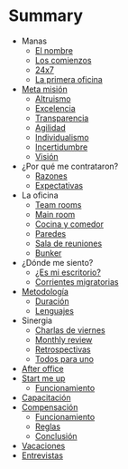 # Summary

* Manas
  * [El nombre](01-manas/1-el-nombre.md)
  * [Los comienzos](01-manas/2-los-comienzos.md)
  * [24x7](01-manas/3-24x7.md)
  * [La primera oficina](01-manas/4-la-primera-oficina.md)
* [Meta misión](02-meta-mision/0-meta-mision.md)  
  * [Altruismo](02-meta-mision/1-altruismo.md)
  * [Excelencia](02-meta-mision/2-excelencia.md)
  * [Transparencia](02-meta-mision/3-transparencia.md)
  * [Agilidad](02-meta-mision/4-agilidad.md)
  * [Individualismo](02-meta-mision/5-individualismo.md)
  * [Incertidumbre](02-meta-mision/6-incertidumbre.md)
  * [Visión](02-meta-mision/7-vision.md)
* ¿Por qué me contrataron?
  * [Razones](03-por-que-me-contrataron/1-razones.md)
  * [Expectativas](03-por-que-me-contrataron/2-expectativas.md)
* La oficina
  * [Team rooms](04-la-oficina/1-team-rooms.md)
  * [Main room](04-la-oficina/2-main-room.md)
  * [Cocina y comedor](04-la-oficina/3-cocina-y-comedor.md)
  * [Paredes](04-la-oficina/4-paredes.md)
  * [Sala de reuniones](04-la-oficina/5-sala-de-reuniones.md)
  * [Bunker](04-la-oficina/6-bunker.md)
* ¿Dónde me siento?
  * [¿Es mi escritorio?](05-donde-me-siento/1-es-mi-escritorio.md)
  * [Corrientes migratorias](05-donde-me-siento/2-corrientes-migratorias.md)
* [Metodología](06-metodologia/0-metodologia.md)
  * [Duración](06-metodologia/1-duracion.md)
  * [Lenguajes](06-metodologia/2-lenguajes.md)
* Sinergia
  * [Charlas de viernes](07-sinergia/1-charlas-de-viernes.md)
  * [Monthly review](07-sinergia/2-monthly-review.md)
  * [Retrospectivas](07-sinergia/3-retrospectivas.md)
  * [Todos para uno](07-sinergia/4-todos-para-uno.md)
* [After office](08-after-office/0-after-office.md)
* [Start me up](09-start-me-up/0-start-me-up.md)
  * [Funcionamiento](09-start-me-up/1-funcionamiento.md)
* [Capacitación](10-capacitacion/0-capacitacion.md)
* [Compensación](11-compensacion/0-compensacion.md)
  * [Funcionamiento](11-compensacion/1-funcionamiento.md)
  * [Reglas](11-compensacion/2-reglas.md)
  * [Conclusión](11-compensacion/3-conclusion.md)
* [Vacaciones](12-vacaciones/0-vacaciones.md)
* [Entrevistas](13-entrevistas/0-entrevistas.md)
